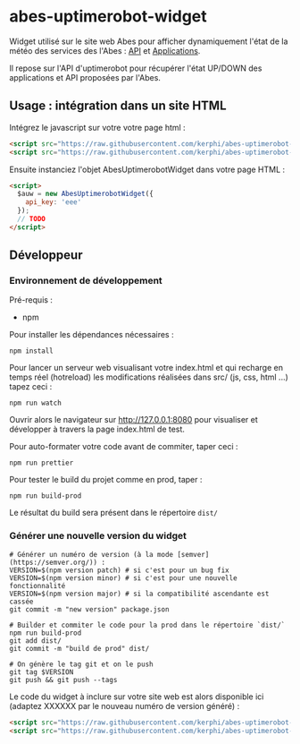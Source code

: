 # abes-uptimerobot-widget

Widget utilisé sur le site web Abes pour afficher dynamiquement l'état de la météo des services des l'Abes : [API](https://status.abes.fr) et [Applications](https://status-api.abes.fr).

Il repose sur l'API d'uptimerobot pour récupérer l'état UP/DOWN des applications et API proposées par l'Abes.

## Usage : intégration dans un site HTML

Intégrez le javascript sur votre votre page html :
```html
<script src="https://raw.githubusercontent.com/kerphi/abes-uptimerobot-widget/v1.0.1/dist/node_modules/axios/dist/axios.min.js"></script>
<script src="https://raw.githubusercontent.com/kerphi/abes-uptimerobot-widget/v1.0.1/dist/bundle.min.js"></script>
```
Ensuite instanciez l'objet AbesUptimerobotWidget dans votre page HTML :
```html
<script>
  $auw = new AbesUptimerobotWidget({
    api_key: 'eee'
  });
  // TODO
</script>
```

## Développeur

### Environnement de développement

Pré-requis :
  - npm

Pour installer les dépendances nécessaires :
```
npm install
```

Pour lancer un serveur web visualisant votre index.html et qui recharge en temps réel (hotreload) les modifications réalisées dans src/ (js, css, html ...) tapez ceci :
```
npm run watch
```
Ouvrir alors le navigateur sur http://127.0.0.1:8080 pour visualiser et développer à travers la page index.html de test.

Pour auto-formater votre code avant de commiter, taper ceci :
```
npm run prettier
```

Pour tester le build du projet comme en prod, taper :
```
npm run build-prod
```
Le résultat du build sera présent dans le répertoire `dist/`

### Générer une nouvelle version du widget

```
# Générer un numéro de version (à la mode [semver](https://semver.org/)) :
VERSION=$(npm version patch) # si c'est pour un bug fix
VERSION=$(npm version minor) # si c'est pour une nouvelle fonctionnalité
VERSION=$(npm version major) # si la compatibilité ascendante est cassée
git commit -m "new version" package.json

# Builder et commiter le code pour la prod dans le répertoire `dist/`
npm run build-prod
git add dist/
git commit -m "build de prod" dist/

# On génère le tag git et on le push
git tag $VERSION
git push && git push --tags
```

Le code du widget à inclure sur votre site web est alors disponible ici (adaptez XXXXXX par le nouveau numéro de version généré) :
```html
<script src="https://raw.githubusercontent.com/kerphi/abes-uptimerobot-widget/XXXXXX/dist/node_modules/axios/dist/axios.min.js"></script>
<script src="https://raw.githubusercontent.com/kerphi/abes-uptimerobot-widget/XXXXXX/dist/bundle.min.js"></script>
```
